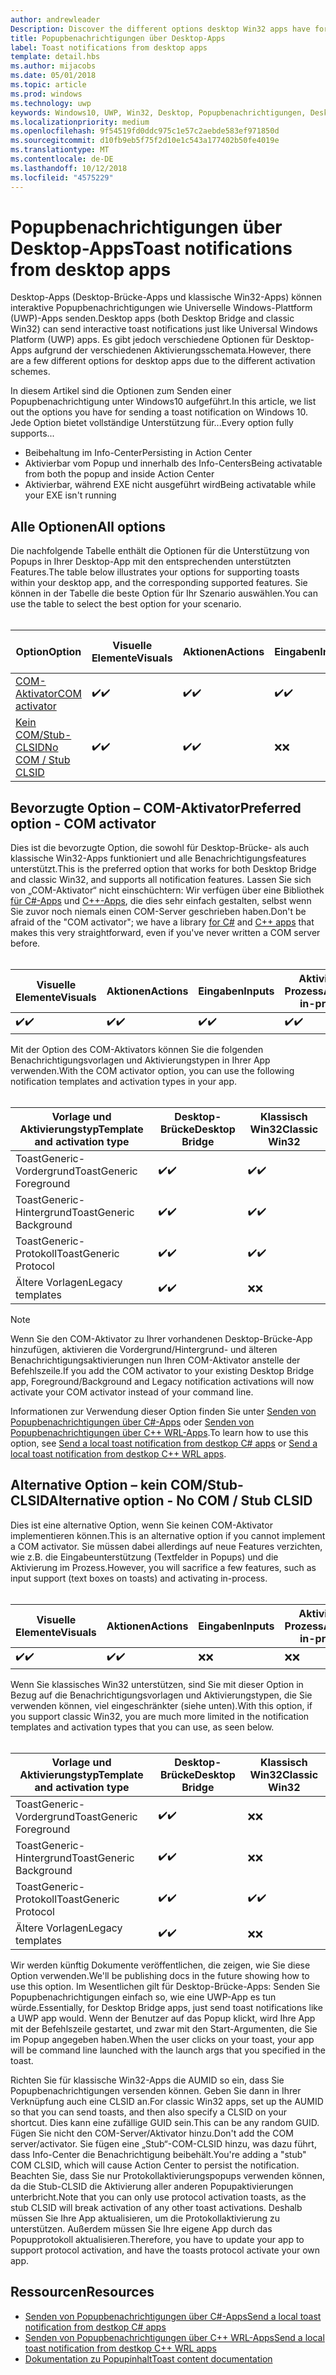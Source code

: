 ```yaml
---
author: andrewleader
Description: Discover the different options desktop Win32 apps have for sending toast notifications
title: Popupbenachrichtigungen über Desktop-Apps
label: Toast notifications from desktop apps
template: detail.hbs
ms.author: mijacobs
ms.date: 05/01/2018
ms.topic: article
ms.prod: windows
ms.technology: uwp
keywords: Windows10, UWP, Win32, Desktop, Popupbenachrichtigungen, Desktop-Brücke, Optionen zum Senden von Popups, COM-Server, COM-Aktivator, COM, gefälschter COM, kein COM, ohne COM, Senden von Popupbenachrichtigungen
ms.localizationpriority: medium
ms.openlocfilehash: 9f54519fd0ddc975c1e57c2aebde583ef971850d
ms.sourcegitcommit: d10fb9eb5f75f2d10e1c543a177402b50fe4019e
ms.translationtype: MT
ms.contentlocale: de-DE
ms.lasthandoff: 10/12/2018
ms.locfileid: "4575229"
---
```

# <a name="toast-notifications-from-desktop-apps"></a><span data-ttu-id="0f737-103">Popupbenachrichtigungen über Desktop-Apps</span><span class="sxs-lookup"><span data-stu-id="0f737-103">Toast notifications from desktop apps</span></span>

<span data-ttu-id="0f737-104">Desktop-Apps (Desktop-Brücke-Apps und klassische Win32-Apps) können interaktive Popupbenachrichtigungen wie Universelle Windows-Plattform (UWP)-Apps senden.</span><span class="sxs-lookup"><span data-stu-id="0f737-104">Desktop apps (both Desktop Bridge and classic Win32) can send interactive toast notifications just like Universal Windows Platform (UWP) apps.</span></span> <span data-ttu-id="0f737-105">Es gibt jedoch verschiedene Optionen für Desktop-Apps aufgrund der verschiedenen Aktivierungsschemata.</span><span class="sxs-lookup"><span data-stu-id="0f737-105">However, there are a few different options for desktop apps due to the different activation schemes.</span></span>

<span data-ttu-id="0f737-106">In diesem Artikel sind die Optionen zum Senden einer Popupbenachrichtigung unter Windows10 aufgeführt.</span><span class="sxs-lookup"><span data-stu-id="0f737-106">In this article, we list out the options you have for sending a toast notification on Windows 10.</span></span> <span data-ttu-id="0f737-107">Jede Option bietet vollständige Unterstützung für...</span><span class="sxs-lookup"><span data-stu-id="0f737-107">Every option fully supports...</span></span>

* <span data-ttu-id="0f737-108">Beibehaltung im Info-Center</span><span class="sxs-lookup"><span data-stu-id="0f737-108">Persisting in Action Center</span></span>
* <span data-ttu-id="0f737-109">Aktivierbar vom Popup und innerhalb des Info-Centers</span><span class="sxs-lookup"><span data-stu-id="0f737-109">Being activatable from both the popup and inside Action Center</span></span>
* <span data-ttu-id="0f737-110">Aktivierbar, während EXE nicht ausgeführt wird</span><span class="sxs-lookup"><span data-stu-id="0f737-110">Being activatable while your EXE isn't running</span></span>

## <a name="all-options"></a><span data-ttu-id="0f737-111">Alle Optionen</span><span class="sxs-lookup"><span data-stu-id="0f737-111">All options</span></span>

<span data-ttu-id="0f737-112">Die nachfolgende Tabelle enthält die Optionen für die Unterstützung von Popups in Ihrer Desktop-App mit den entsprechenden unterstützten Features.</span><span class="sxs-lookup"><span data-stu-id="0f737-112">The table below illustrates your options for supporting toasts within your desktop app, and the corresponding supported features.</span></span> <span data-ttu-id="0f737-113">Sie können in der Tabelle die beste Option für Ihr Szenario auswählen.</span><span class="sxs-lookup"><span data-stu-id="0f737-113">You can use the table to select the best option for your scenario.</span></span><br/><br/>

| <span data-ttu-id="0f737-114">Option</span><span class="sxs-lookup"><span data-stu-id="0f737-114">Option</span></span> | <span data-ttu-id="0f737-115">Visuelle Elemente</span><span class="sxs-lookup"><span data-stu-id="0f737-115">Visuals</span></span> | <span data-ttu-id="0f737-116">Aktionen</span><span class="sxs-lookup"><span data-stu-id="0f737-116">Actions</span></span> | <span data-ttu-id="0f737-117">Eingaben</span><span class="sxs-lookup"><span data-stu-id="0f737-117">Inputs</span></span> | <span data-ttu-id="0f737-118">Aktiviert im Prozess</span><span class="sxs-lookup"><span data-stu-id="0f737-118">Activates in-process</span></span> |
| -- | -- | -- | -- | -- |
| [<span data-ttu-id="0f737-119">COM-Aktivator</span><span class="sxs-lookup"><span data-stu-id="0f737-119">COM activator</span></span>](#preferred-option---com-activator) | <span data-ttu-id="0f737-120">✔️</span><span class="sxs-lookup"><span data-stu-id="0f737-120">✔️</span></span> | <span data-ttu-id="0f737-121">✔️</span><span class="sxs-lookup"><span data-stu-id="0f737-121">✔️</span></span> | <span data-ttu-id="0f737-122">✔️</span><span class="sxs-lookup"><span data-stu-id="0f737-122">✔️</span></span> | <span data-ttu-id="0f737-123">✔️</span><span class="sxs-lookup"><span data-stu-id="0f737-123">✔️</span></span> |
| [<span data-ttu-id="0f737-124">Kein COM/Stub-CLSID</span><span class="sxs-lookup"><span data-stu-id="0f737-124">No COM / Stub CLSID</span></span>](#alternative-option---no-com--stub-clsid) | <span data-ttu-id="0f737-125">✔️</span><span class="sxs-lookup"><span data-stu-id="0f737-125">✔️</span></span> | <span data-ttu-id="0f737-126">✔️</span><span class="sxs-lookup"><span data-stu-id="0f737-126">✔️</span></span> | <span data-ttu-id="0f737-127">❌</span><span class="sxs-lookup"><span data-stu-id="0f737-127">❌</span></span> | <span data-ttu-id="0f737-128">❌</span><span class="sxs-lookup"><span data-stu-id="0f737-128">❌</span></span> |


## <a name="preferred-option---com-activator"></a><span data-ttu-id="0f737-129">Bevorzugte Option – COM-Aktivator</span><span class="sxs-lookup"><span data-stu-id="0f737-129">Preferred option - COM activator</span></span>

<span data-ttu-id="0f737-130">Dies ist die bevorzugte Option, die sowohl für Desktop-Brücke- als auch klassische Win32-Apps funktioniert und alle Benachrichtigungsfeatures unterstützt.</span><span class="sxs-lookup"><span data-stu-id="0f737-130">This is the preferred option that works for both Desktop Bridge and classic Win32, and supports all notification features.</span></span> <span data-ttu-id="0f737-131">Lassen Sie sich von „COM-Aktivator“ nicht einschüchtern: Wir verfügen über eine Bibliothek [für C#-Apps](send-local-toast-desktop.md) und [C++-Apps](send-local-toast-desktop-cpp-wrl.md), die dies sehr einfach gestalten, selbst wenn Sie zuvor noch niemals einen COM-Server geschrieben haben.</span><span class="sxs-lookup"><span data-stu-id="0f737-131">Don't be afraid of the "COM activator"; we have a library [for C#](send-local-toast-desktop.md) and [C++ apps](send-local-toast-desktop-cpp-wrl.md) that makes this very straightforward, even if you've never written a COM server before.</span></span><br/><br/>

| <span data-ttu-id="0f737-132">Visuelle Elemente</span><span class="sxs-lookup"><span data-stu-id="0f737-132">Visuals</span></span> | <span data-ttu-id="0f737-133">Aktionen</span><span class="sxs-lookup"><span data-stu-id="0f737-133">Actions</span></span> | <span data-ttu-id="0f737-134">Eingaben</span><span class="sxs-lookup"><span data-stu-id="0f737-134">Inputs</span></span> | <span data-ttu-id="0f737-135">Aktiviert im Prozess</span><span class="sxs-lookup"><span data-stu-id="0f737-135">Activates in-process</span></span> |
| -- | -- | -- | -- |
| <span data-ttu-id="0f737-136">✔️</span><span class="sxs-lookup"><span data-stu-id="0f737-136">✔️</span></span> | <span data-ttu-id="0f737-137">✔️</span><span class="sxs-lookup"><span data-stu-id="0f737-137">✔️</span></span> | <span data-ttu-id="0f737-138">✔️</span><span class="sxs-lookup"><span data-stu-id="0f737-138">✔️</span></span> | <span data-ttu-id="0f737-139">✔️</span><span class="sxs-lookup"><span data-stu-id="0f737-139">✔️</span></span> |

<span data-ttu-id="0f737-140">Mit der Option des COM-Aktivators können Sie die folgenden Benachrichtigungsvorlagen und Aktivierungstypen in Ihrer App verwenden.</span><span class="sxs-lookup"><span data-stu-id="0f737-140">With the COM activator option, you can use the following notification templates and activation types in your app.</span></span><br/><br/>

| <span data-ttu-id="0f737-141">Vorlage und Aktivierungstyp</span><span class="sxs-lookup"><span data-stu-id="0f737-141">Template and activation type</span></span> | <span data-ttu-id="0f737-142">Desktop-Brücke</span><span class="sxs-lookup"><span data-stu-id="0f737-142">Desktop Bridge</span></span> | <span data-ttu-id="0f737-143">Klassisch Win32</span><span class="sxs-lookup"><span data-stu-id="0f737-143">Classic Win32</span></span> |
| -- | -- | -- |
| <span data-ttu-id="0f737-144">ToastGeneric-Vordergrund</span><span class="sxs-lookup"><span data-stu-id="0f737-144">ToastGeneric Foreground</span></span> | <span data-ttu-id="0f737-145">✔️</span><span class="sxs-lookup"><span data-stu-id="0f737-145">✔️</span></span> | <span data-ttu-id="0f737-146">✔️</span><span class="sxs-lookup"><span data-stu-id="0f737-146">✔️</span></span> |
| <span data-ttu-id="0f737-147">ToastGeneric-Hintergrund</span><span class="sxs-lookup"><span data-stu-id="0f737-147">ToastGeneric Background</span></span> | <span data-ttu-id="0f737-148">✔️</span><span class="sxs-lookup"><span data-stu-id="0f737-148">✔️</span></span> | <span data-ttu-id="0f737-149">✔️</span><span class="sxs-lookup"><span data-stu-id="0f737-149">✔️</span></span> |
| <span data-ttu-id="0f737-150">ToastGeneric-Protokoll</span><span class="sxs-lookup"><span data-stu-id="0f737-150">ToastGeneric Protocol</span></span> | <span data-ttu-id="0f737-151">✔️</span><span class="sxs-lookup"><span data-stu-id="0f737-151">✔️</span></span> | <span data-ttu-id="0f737-152">✔️</span><span class="sxs-lookup"><span data-stu-id="0f737-152">✔️</span></span> |
| <span data-ttu-id="0f737-153">Ältere Vorlagen</span><span class="sxs-lookup"><span data-stu-id="0f737-153">Legacy templates</span></span> | <span data-ttu-id="0f737-154">✔️</span><span class="sxs-lookup"><span data-stu-id="0f737-154">✔️</span></span> | <span data-ttu-id="0f737-155">❌</span><span class="sxs-lookup"><span data-stu-id="0f737-155">❌</span></span> |

> [!NOTE]
> <span data-ttu-id="0f737-156">Wenn Sie den COM-Aktivator zu Ihrer vorhandenen Desktop-Brücke-App hinzufügen, aktivieren die Vordergrund/Hintergrund- und älteren Benachrichtigungsaktivierungen nun Ihren COM-Aktivator anstelle der Befehlszeile.</span><span class="sxs-lookup"><span data-stu-id="0f737-156">If you add the COM activator to your existing Desktop Bridge app, Foreground/Background and Legacy notification activations will now activate your COM activator instead of your command line.</span></span>

<span data-ttu-id="0f737-157">Informationen zur Verwendung dieser Option finden Sie unter [Senden von Popupbenachrichtigungen über C#-Apps](send-local-toast-desktop.md) oder [Senden von Popupbenachrichtigungen über C++ WRL-Apps](send-local-toast-desktop-cpp-wrl.md).</span><span class="sxs-lookup"><span data-stu-id="0f737-157">To learn how to use this option, see [Send a local toast notification from destkop C# apps](send-local-toast-desktop.md) or [Send a local toast notification from destkop C++ WRL apps](send-local-toast-desktop-cpp-wrl.md).</span></span>


## <a name="alternative-option---no-com--stub-clsid"></a><span data-ttu-id="0f737-158">Alternative Option – kein COM/Stub-CLSID</span><span class="sxs-lookup"><span data-stu-id="0f737-158">Alternative option - No COM / Stub CLSID</span></span>

<span data-ttu-id="0f737-159">Dies ist eine alternative Option, wenn Sie keinen COM-Aktivator implementieren können.</span><span class="sxs-lookup"><span data-stu-id="0f737-159">This is an alternative option if you cannot implement a COM activator.</span></span> <span data-ttu-id="0f737-160">Sie müssen dabei allerdings auf neue Features verzichten, wie z.B. die Eingabeunterstützung (Textfelder in Popups) und die Aktivierung im Prozess.</span><span class="sxs-lookup"><span data-stu-id="0f737-160">However, you will sacrifice a few features, such as input support (text boxes on toasts) and activating in-process.</span></span><br/><br/>

| <span data-ttu-id="0f737-161">Visuelle Elemente</span><span class="sxs-lookup"><span data-stu-id="0f737-161">Visuals</span></span> | <span data-ttu-id="0f737-162">Aktionen</span><span class="sxs-lookup"><span data-stu-id="0f737-162">Actions</span></span> | <span data-ttu-id="0f737-163">Eingaben</span><span class="sxs-lookup"><span data-stu-id="0f737-163">Inputs</span></span> | <span data-ttu-id="0f737-164">Aktiviert im Prozess</span><span class="sxs-lookup"><span data-stu-id="0f737-164">Activates in-process</span></span> |
| -- | -- | -- | -- |
| <span data-ttu-id="0f737-165">✔️</span><span class="sxs-lookup"><span data-stu-id="0f737-165">✔️</span></span> | <span data-ttu-id="0f737-166">✔️</span><span class="sxs-lookup"><span data-stu-id="0f737-166">✔️</span></span> | <span data-ttu-id="0f737-167">❌</span><span class="sxs-lookup"><span data-stu-id="0f737-167">❌</span></span> | <span data-ttu-id="0f737-168">❌</span><span class="sxs-lookup"><span data-stu-id="0f737-168">❌</span></span> |

<span data-ttu-id="0f737-169">Wenn Sie klassisches Win32 unterstützen, sind Sie mit dieser Option in Bezug auf die Benachrichtigungsvorlagen und Aktivierungstypen, die Sie verwenden können, viel eingeschränkter (siehe unten).</span><span class="sxs-lookup"><span data-stu-id="0f737-169">With this option, if you support classic Win32, you are much more limited in the notification templates and activation types that you can use, as seen below.</span></span><br/><br/>

| <span data-ttu-id="0f737-170">Vorlage und Aktivierungstyp</span><span class="sxs-lookup"><span data-stu-id="0f737-170">Template and activation type</span></span> | <span data-ttu-id="0f737-171">Desktop-Brücke</span><span class="sxs-lookup"><span data-stu-id="0f737-171">Desktop Bridge</span></span> | <span data-ttu-id="0f737-172">Klassisch Win32</span><span class="sxs-lookup"><span data-stu-id="0f737-172">Classic Win32</span></span> |
| -- | -- | -- |
| <span data-ttu-id="0f737-173">ToastGeneric-Vordergrund</span><span class="sxs-lookup"><span data-stu-id="0f737-173">ToastGeneric Foreground</span></span> | <span data-ttu-id="0f737-174">✔️</span><span class="sxs-lookup"><span data-stu-id="0f737-174">✔️</span></span> | <span data-ttu-id="0f737-175">❌</span><span class="sxs-lookup"><span data-stu-id="0f737-175">❌</span></span> |
| <span data-ttu-id="0f737-176">ToastGeneric-Hintergrund</span><span class="sxs-lookup"><span data-stu-id="0f737-176">ToastGeneric Background</span></span> | <span data-ttu-id="0f737-177">✔️</span><span class="sxs-lookup"><span data-stu-id="0f737-177">✔️</span></span> | <span data-ttu-id="0f737-178">❌</span><span class="sxs-lookup"><span data-stu-id="0f737-178">❌</span></span> |
| <span data-ttu-id="0f737-179">ToastGeneric-Protokoll</span><span class="sxs-lookup"><span data-stu-id="0f737-179">ToastGeneric Protocol</span></span> | <span data-ttu-id="0f737-180">✔️</span><span class="sxs-lookup"><span data-stu-id="0f737-180">✔️</span></span> | <span data-ttu-id="0f737-181">✔️</span><span class="sxs-lookup"><span data-stu-id="0f737-181">✔️</span></span> |
| <span data-ttu-id="0f737-182">Ältere Vorlagen</span><span class="sxs-lookup"><span data-stu-id="0f737-182">Legacy templates</span></span> | <span data-ttu-id="0f737-183">✔️</span><span class="sxs-lookup"><span data-stu-id="0f737-183">✔️</span></span> | <span data-ttu-id="0f737-184">❌</span><span class="sxs-lookup"><span data-stu-id="0f737-184">❌</span></span> |

<span data-ttu-id="0f737-185">Wir werden künftig Dokumente veröffentlichen, die zeigen, wie Sie diese Option verwenden.</span><span class="sxs-lookup"><span data-stu-id="0f737-185">We'll be publishing docs in the future showing how to use this option.</span></span> <span data-ttu-id="0f737-186">Im Wesentlichen gilt für Desktop-Brücke-Apps: Senden Sie Popupbenachrichtigungen einfach so, wie eine UWP-App es tun würde.</span><span class="sxs-lookup"><span data-stu-id="0f737-186">Essentially, for Desktop Bridge apps, just send toast notifications like a UWP app would.</span></span> <span data-ttu-id="0f737-187">Wenn der Benutzer auf das Popup klickt, wird Ihre App mit der Befehlszeile gestartet, und zwar mit den Start-Argumenten, die Sie im Popup angegeben haben.</span><span class="sxs-lookup"><span data-stu-id="0f737-187">When the user clicks on your toast, your app will be command line launched with the launch args that you specified in the toast.</span></span>

<span data-ttu-id="0f737-188">Richten Sie für klassische Win32-Apps die AUMID so ein, dass Sie Popupbenachrichtigungen versenden können. Geben Sie dann in Ihrer Verknüpfung auch eine CLSID an.</span><span class="sxs-lookup"><span data-stu-id="0f737-188">For classic Win32 apps, set up the AUMID so that you can send toasts, and then also specify a CLSID on your shortcut.</span></span> <span data-ttu-id="0f737-189">Dies kann eine zufällige GUID sein.</span><span class="sxs-lookup"><span data-stu-id="0f737-189">This can be any random GUID.</span></span> <span data-ttu-id="0f737-190">Fügen Sie nicht den COM-Server/Aktivator hinzu.</span><span class="sxs-lookup"><span data-stu-id="0f737-190">Don't add the COM server/activator.</span></span> <span data-ttu-id="0f737-191">Sie fügen eine „Stub“-COM-CLSID hinzu, was dazu führt, dass Info-Center die Benachrichtigung beibehält.</span><span class="sxs-lookup"><span data-stu-id="0f737-191">You're adding a "stub" COM CLSID, which will cause Action Center to persist the notification.</span></span> <span data-ttu-id="0f737-192">Beachten Sie, dass Sie nur Protokollaktivierungspopups verwenden können, da die Stub-CLSID die Aktivierung aller anderen Popupaktivierungen unterbricht.</span><span class="sxs-lookup"><span data-stu-id="0f737-192">Note that you can only use protocol activation toasts, as the stub CLSID will break activation of any other toast activations.</span></span> <span data-ttu-id="0f737-193">Deshalb müssen Sie Ihre App aktualisieren, um die Protokollaktivierung zu unterstützen. Außerdem müssen Sie Ihre eigene App durch das Popupprotokoll aktualisieren.</span><span class="sxs-lookup"><span data-stu-id="0f737-193">Therefore, you have to update your app to support protocol activation, and have the toasts protocol activate your own app.</span></span>


## <a name="resources"></a><span data-ttu-id="0f737-194">Ressourcen</span><span class="sxs-lookup"><span data-stu-id="0f737-194">Resources</span></span>

* [<span data-ttu-id="0f737-195">Senden von Popupbenachrichtigungen über C#-Apps</span><span class="sxs-lookup"><span data-stu-id="0f737-195">Send a local toast notification from destkop C# apps</span></span>](send-local-toast-desktop.md)
* [<span data-ttu-id="0f737-196">Senden von Popupbenachrichtigungen über C++ WRL-Apps</span><span class="sxs-lookup"><span data-stu-id="0f737-196">Send a local toast notification from destkop C++ WRL apps</span></span>](send-local-toast-desktop-cpp-wrl.md)
* [<span data-ttu-id="0f737-197">Dokumentation zu Popupinhalt</span><span class="sxs-lookup"><span data-stu-id="0f737-197">Toast content documentation</span></span>](adaptive-interactive-toasts.md)